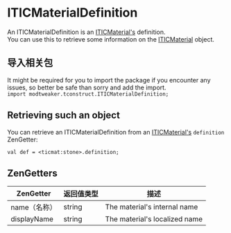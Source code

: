 # ITICMaterialDefinition
An ITICMaterialDefinition is an [ITICMaterial's](/Mods/Modtweaker/TConstruct/Materials/ITICMaterial/) definition.  
You can use this to retrieve some information on the [ITICMaterial](/Mods/Modtweaker/TConstruct/Materials/ITICMaterial/) object.

## 导入相关包
It might be required for you to import the package if you encounter any issues, so better be safe than sorry and add the import.  
`import modtweaker.tconstruct.ITICMaterialDefinition;`

## Retrieving such an object

You can retrieve an ITICMaterialDefinition from an [ITICMaterial's](/Mods/Modtweaker/TConstruct/Materials/ITICMaterial/) `definition` ZenGetter:
```zenscript
val def = <ticmat:stone>.definition;
```

## ZenGetters

| ZenGetter   | 返回值类型  | 描述                            |
| ----------- | ------ | ----------------------------- |
| name（名称）    | string | The material's internal name  |
| displayName | string | The material's localized name |
